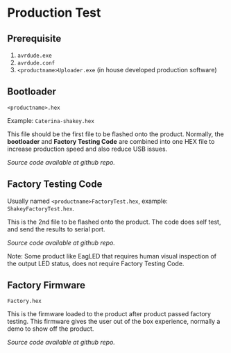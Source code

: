 # Production Test

## Prerequisite

1. `avrdude.exe`
2. `avrdude.conf`
3. `<productname>Uploader.exe` (in house developed production software)

## Bootloader

`<productname>.hex`

Example: `Caterina-shakey.hex`

This file should be the first file to be flashed onto the product. Normally, the **bootloader** and **Factory Testing Code** are combined into one HEX file to increase production speed and also reduce USB issues.

*Source code available at github repo.*

## Factory Testing Code

Usually named `<productname>FactoryTest.hex`, example: `ShakeyFactoryTest.hex`.

This is the 2nd file to be flashed onto the product. The code does self test, and send the results to serial port.

*Source code available at github repo.*

Note: Some product like EagLED that requires human visual inspection of the output LED status, does not require Factory Testing Code.

## Factory Firmware

`Factory.hex`

This is the firmware loaded to the product after product passed factory testing. This firmware gives the user out of the box experience, normally a demo to show off the product.

*Source code available at github repo.*
